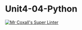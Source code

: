 # Unit4-04-Python
[![Mr Coxall's Super Linter](https://github.com/ICS3U-C-Programming-AlexKapajika/Unit4-04-Python/workflows/Mr%20Coxall's%20Super%20Linter/badge.svg)](https://github.com/ICS3U-C-Programming-AlexKapajika/Unit4-04-Python/actions/)
